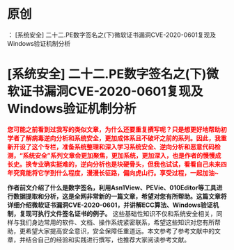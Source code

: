 # 原创
：  [系统安全] 二十二.PE数字签名之(下)微软证书漏洞CVE-2020-0601复现及Windows验证机制分析

# [系统安全] 二十二.PE数字签名之(下)微软证书漏洞CVE-2020-0601复现及Windows验证机制分析

<font color="red">**您可能之前看到过我写的类似文章，为什么还要重复撰写呢？只是想更好地帮助初学者了解病毒逆向分析和系统安全，更加成体系且不破坏之前的系列。因此，我重新开设了这个专栏，准备系统整理和深入学习系统安全、逆向分析和恶意代码检测，“系统安全”系列文章会更加聚焦，更加系统，更加深入，也是作者的慢慢成长史。换专业确实挺难的，逆向分析也是块硬骨头，但我也试试，看看自己未来四年究竟能将它学到什么程度，漫漫长征路，偏向虎山行。享受过程，一起加油~**</font>

**作者前文介绍了什么是数字签名，利用Asn1View、PEVie、010Editor等工具进行数据提取和分析，这是全网非常新的一篇文章，希望对您有所帮助。这篇文章将详细介绍微软证书漏洞CVE-2020-0601，并讲解ECC算法、Windows验证机制，复现可执行文件签名证书的例子。** 这些基础性知识不仅和系统安全相关，同样与我们身边常用的软件、文档、操作系统紧密联系，希望这些知识对您有所帮助，更希望大家提高安全意识，安全保障任重道远。本文参考了参考文献中的文章，并结合自己的经验和实践进行撰写，也推荐大家阅读参考文献。
